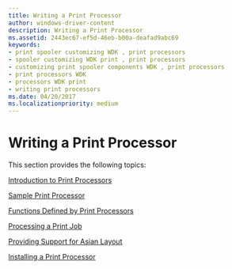```yaml
---
title: Writing a Print Processor
author: windows-driver-content
description: Writing a Print Processor
ms.assetid: 2443ec67-ef5d-46eb-b00a-deafad9abc69
keywords:
- print spooler customizing WDK , print processors
- spooler customizing WDK print , print processors
- customizing print spooler components WDK , print processors
- print processors WDK
- processors WDK print
- writing print processors
ms.date: 04/20/2017
ms.localizationpriority: medium
---
```


# Writing a Print Processor





This section provides the following topics:

[Introduction to Print Processors](introduction-to-print-processors.md)

[Sample Print Processor](sample-print-processor.md)

[Functions Defined by Print Processors](functions-defined-by-print-processors.md)

[Processing a Print Job](processing-a-print-job.md)

[Providing Support for Asian Layout](providing-support-for-asian-layout.md)

[Installing a Print Processor](installing-a-print-processor.md)

 

 





